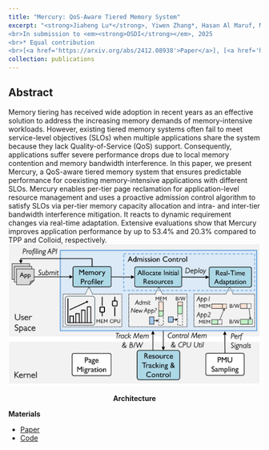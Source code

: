 ```yaml
---
title: "Mercury: QoS-Aware Tiered Memory System"
excerpt: "<strong>Jiaheng Lu*</strong>, Yiwen Zhang*, Hasan Al Maruf, Minseo Park, Yunxuan Tang, Fan Lai, Mosharaf Chowdhury.
<br>In submission to <em><strong>OSDI</strong></em>, 2025
<br>* Equal contribution
<br>[<a href='https://arxiv.org/abs/2412.08938'>Paper</a>], [<a href='https://github.com/SymbioticLab/Mercury'>Code</a>]"
collection: publications
---
```


[//]: # (<b>Jiaheng Lu*</b>, Yiwen Zhang, Hasan Maruf, Minseo Park, Yunxuan Tang, Rita Gupta, Fan Lai, Mosharaf Chowdhury.)

[//]: # (<br>In submission to <em>OSDI</em>, 2025)

[//]: # (<br>* Equal contribution)

[//]: # (<br>[[Paper]&#40;#&#41;], [[Code]&#40;#&#41;])
<h2>Abstract</h2>
Memory tiering has received wide adoption in recent years as an effective solution to address the increasing memory demands of memory-intensive workloads. However, existing tiered memory systems often fail to meet service-level objectives (SLOs) when multiple applications share the system because they lack Quality-of-Service (QoS) support. Consequently, applications suffer severe performance drops due to local memory contention and memory bandwidth interference.
In this paper, we present Mercury, a QoS-aware tiered memory system that ensures predictable performance for coexisting memory-intensive applications with different SLOs. Mercury enables per-tier page reclamation for application-level resource management and uses a proactive admission control algorithm to satisfy SLOs via per-tier memory capacity allocation and intra- and inter-tier bandwidth interference mitigation. It reacts to dynamic requirement changes via real-time adaptation. Extensive evaluations show that Mercury improves application performance by up to 53.4% and 20.3% compared to TPP and Colloid, respectively.
<br>
<img src='/images/mercury_overview_new.png'>
<p><center><b>Architecture</b></center></p>

**Materials**
<ul>
<li><a href="https://arxiv.org/abs/2412.08938">Paper</a></li>
<li><a href="https://github.com/SymbioticLab/Mercury">Code</a></li>
</ul>

